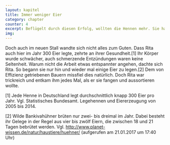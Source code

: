 ```yaml
---
layout: kapitel
title: Immer weniger Eier
category: chapter
counter: 4
excerpt: Beflügelt durch diesen Erfolg, wollten die Hennen mehr. Sie hatten von einem Nachbarhof gehört, auf dem Hühner mehr Platz in ihrem heimischen Stall hatten ...
img:
---
```


Doch auch im neuen Stall wandte sich nicht alles zum Guten. Dass Rita auch hier im Jahr 300 Eier legte, zehrte an ihrer Gesundheit.[1] Ihr Körper wurde schwächer, auch schmerzende Entzündungen waren keine Seltenheit. Warum nicht die Arbeit etwas entspannter angehen, dachte sich Rita. So begann sie nur hin und wieder mal einige Eier zu legen.[2] Dem von Effizienz getriebenen Bauern missfiel dies natürlich. Doch Rita war trickreich und entkam ihm jedes Mal, als er sie fangen und aussortieren wollte.

[1] Jede Henne in Deutschland legt durchschnittlich knapp 300 Eier pro
Jahr.
Vgl. Statistisches Bundesamt. Legehennen und Eiererzeugung von 2005 bis 2014.

[2] Wilde Bankivahühner brüten nur zwei- bis dreimal im Jahr. Dabei besteht ihr Gelege in der Regel aus vier bis zwölf Eiern, die zwischen 18 und 21 Tagen bebrütet werden.
Vgl. http://www.planet-wissen.de/natur/haustiere/huehner/ (aufgerufen am 21.01.2017 um 17:40 Uhr)
